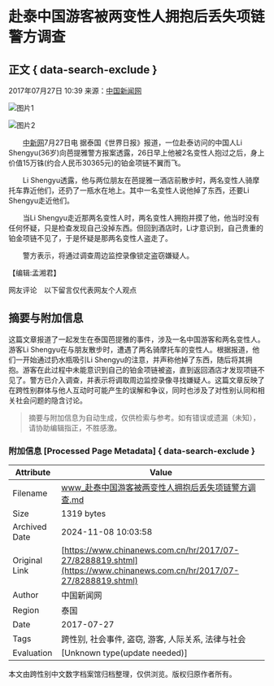 # 赴泰中国游客被两变性人拥抱后丢失项链 警方调查

## 正文 { data-search-exclude }


2017年07月27日 10:39  来源：[中国新闻网](http://www.chinanews.com/) 

![图片1](http://www.chinanews.com/fileftp/2020/03/2020-03-11/U194P4T47D46410F978DT20200311093349.jpg)

![图片2](http://www.chinanews.com/fileftp/2020/03/2020-03-11/U194P4T47D46410F977DT20200311083723.jpg)

　　[中新网](http://www.chinanews.com/)7月27日电 据泰国《世界日报》报道，一位赴泰访问的中国人Li Shengyu(36岁)向芭提雅警方报案透露，26日早上他被2名变性人抱过之后，身上价值15万铢(约合人民币30365元)的铂金项链不翼而飞。

　　Li Shengyu透露，他与两位朋友在芭提雅一酒店前散步时，两名变性人骑摩托车靠近他们，还扔了一瓶水在地上。其中一名变性人说他掉了东西，还要Li Shengyu走近他们。

　　当Li Shengyu走近那两名变性人时，两名变性人拥抱并摸了他，他当时没有任何怀疑，只是检查发现自己没掉东西。但回到酒店时，Li才意识到，自己贵重的铂金项链不见了，于是怀疑是那两名变性人盗走了。

　　警方表示，将通过调查周边监控录像锁定盗窃嫌疑人。

【编辑:孟湘君】

网友评论　以下留言仅代表网友个人观点

## 摘要与附加信息

<!-- tcd_abstract -->
这篇文章报道了一起发生在泰国芭提雅的事件，涉及一名中国游客和两名变性人。游客Li Shengyu在与朋友散步时，遭遇了两名骑摩托车的变性人。根据报道，他们一开始通过扔水瓶吸引Li Shengyu的注意，并声称他掉了东西，随后将其拥抱。游客在此过程中未能意识到自己的铂金项链被盗，直到返回酒店才发现项链不见了。警方已介入调查，并表示将调取周边监控录像寻找嫌疑人。这篇文章反映了在跨性别群体与他人互动时可能产生的误解和争议，同时也涉及了对性别认同和相关社会问题的隐含讨论。
<!-- tcd_abstract_end -->

> 摘要与附加信息为自动生成，仅供检索与参考。如有错误或遗漏（未知），请协助编辑指正，不胜感激。

### 附加信息 [Processed Page Metadata] { data-search-exclude }

| Attribute       | Value                                  |
|-----------------|----------------------------------------|
| Filename        | www_赴泰中国游客被两变性人拥抱后丢失项链警方调查.md                             |
| Size            | 1319 bytes                           |
| Archived Date   | 2024-11-08 10:03:58                             |
| Original Link   | [https://www.chinanews.com.cn/hr/2017/07-27/8288819.shtml](https://www.chinanews.com.cn/hr/2017/07-27/8288819.shtml)                       |
| Author          | 中国新闻网                               |
| Region          | 泰国                               |
| Date            | 2017-07-27                                 |
| Tags            | 跨性别, 社会事件, 盗窃, 游客, 人际关系, 法律与社会                                 |
| Evaluation            | [Unknown type(update needed)]                                 |
<!-- tcd_table_end -->

本文由跨性别中文数字档案馆归档整理，仅供浏览。版权归原作者所有。
